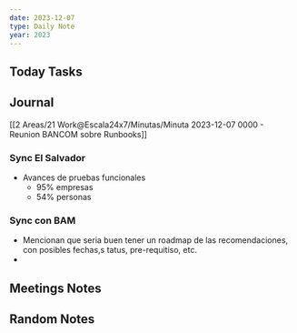 ```yaml
---
date: 2023-12-07
type: Daily Note
year: 2023
---
```


## Today Tasks

## Journal

[[2 Areas/21 Work@Escala24x7/Minutas/Minuta 2023-12-07 0000 - Reunion BANCOM sobre Runbooks]]



### Sync El Salvador
- Avances de pruebas funcionales
	- 95% empresas
	- 54% personas

### Sync con BAM
- Mencionan que seria buen tener un roadmap de las recomendaciones, con posibles fechas,s tatus, pre-requitiso, etc.
- 

## Meetings Notes

## Random Notes
